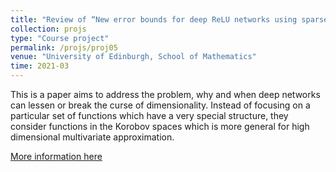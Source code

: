 ```yaml
---
title: "Review of “New error bounds for deep ReLU networks using sparse grids” "
collection: projs
type: "Course project"
permalink: /projs/proj05
venue: "University of Edinburgh, School of Mathematics"
time: 2021-03
---
```


This is a paper aims to address the problem, why and when deep networks can lessen or break the curse of dimensionality. Instead of focusing on a particular set of functions which have a very special structure, they consider functions in the Korobov spaces which is more general for high dimensional multivariate approximation.

[More information here](http://grantaire08.github.io/files/rscam_review.pdf)
